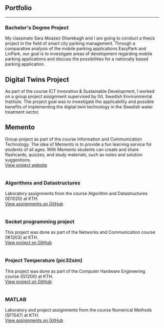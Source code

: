 ## Portfolio

---
### Bachelor's Degree Project
My classmate Sara Moazez Gharebagh and I are going to
conduct a thesis project in the field of smart city parking management.
Through a comparative analysis of the mobile parking applications
EasyPark and LinPark, our goal is to investigate areas of development
regarding mobile parking applications and discuss the possibilities
for a nationally based parking application.

## Digital Twins Project
As part of the course ICT Innovation & Sustainable Development,
I worked on a group project assignment supervised by
IVL Swedish Environmental Institute.
The project goal was to investigate the applicability
and possible benefits of implementing the
digital twin technology in the Swedish water treatment sector.

## Memento
Group project as part of the course Information and Communication Technology.
The idea of Memento is to provide a fun learning service for
students of all ages. With Memento students can create and share flashcards,
quizzes, and study materials, such as notes and solution suggestions.
<br>
[View project website](https://dracoexpo.github.io/)
<br><br>

### Algorithms and Datastructures

Laboratory assignments from the course Algorithm and Datastructures (ID1020) at KTH.
<br>
[View assignments on GitHub](https://github.com/LarisaCof/ID1020-Algorithms-and-Datastructures)
<br><br>

### Socket programming project

This project was done as part of the Networks and Communication course (IK1203) at KTH.
<br>
[View project on GitHub](https://github.com/LarisaCof/Project-IK1203)
<br><br>

### Project Temperature (pic32sim)

This project was done as part of the Computer Hardware Engineering course (IS1200) at KTH.
<br>
[View project on GitHub](https://github.com/LarisaCof/Computer-Hardware-Engineering/tree/master/Project)
<br><br>

### MATLAB

Laboratory and project assignments from the course Numerical Methods (SF1547) at KTH.
<br>
[View assignments on GitHub](https://github.com/LarisaCof/MATLAB)
<br><br>






